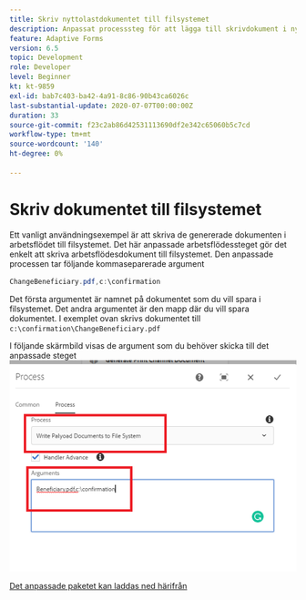 ```yaml
---
title: Skriv nyttolastdokumentet till filsystemet
description: Anpassat processsteg för att lägga till skrivdokument i nyttolastmappen i filsystemet
feature: Adaptive Forms
version: 6.5
topic: Development
role: Developer
level: Beginner
kt: kt-9859
exl-id: bab7c403-ba42-4a91-8c86-90b43ca6026c
last-substantial-update: 2020-07-07T00:00:00Z
duration: 33
source-git-commit: f23c2ab86d42531113690df2e342c65060b5c7cd
workflow-type: tm+mt
source-wordcount: '140'
ht-degree: 0%

---
```


# Skriv dokumentet till filsystemet

Ett vanligt användningsexempel är att skriva de genererade dokumenten i arbetsflödet till filsystemet.
Det här anpassade arbetsflödessteget gör det enkelt att skriva arbetsflödesdokument till filsystemet.
Den anpassade processen tar följande kommaseparerade argument

```java
ChangeBeneficiary.pdf,c:\confirmation
```

Det första argumentet är namnet på dokumentet som du vill spara i filsystemet. Det andra argumentet är den mapp där du vill spara dokumentet. I exemplet ovan skrivs dokumentet till `c:\confirmation\ChangeBeneficiary.pdf`

I följande skärmbild visas de argument som du behöver skicka till det anpassade steget
![write-payload-file-system](assets/write-payload-file-system.png)

[Det anpassade paketet kan laddas ned härifrån](/help/forms/assets/common-osgi-bundles/SetValueApp.core-1.0-SNAPSHOT.jar)
